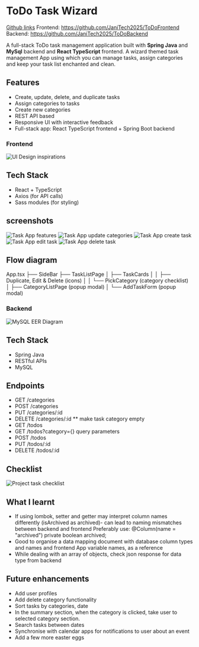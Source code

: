 # ToDo Task Wizard

<ins>Github links</ins>
Frontend: https://github.com/JaniTech2025/ToDoFrontend
Backend: https://github.com/JaniTech2025/ToDoBackend

A full-stack ToDo task management application built with **Spring Java** and **MySql** backend and **React TypeScript** frontend.
A wizard themed task management App using which you can manage tasks, assign categories and keep your task list enchanted and clean.

## Features

- Create, update, delete, and duplicate tasks
- Assign categories to tasks
- Create new categories
- REST API based
- Responsive UI with interactive feedback
- Full-stack app: React TypeScript frontend + Spring Boot backend

### Frontend

![UI Design inspirations](./images/UI%20Inspiration.png)

## Tech Stack

- React + TypeScript
- Axios (for API calls)
- Sass modules (for styling)

## screenshots

![Task App features](./images/screenshot1.png)
![Task App update categories](./images/screenshot3.png)
![Task App create task](./images/screenshot3.png)
![Task App edit task](./images/screenshot4.png)
![Task App delete task](./images/screenshot5.png)

## Flow diagram

App.tsx
├── SideBar
├── TaskListPage
│ ├── TaskCards
│ │ ├── Duplicate, Edit & Delete (icons)
│ │ └── PickCategory (category checklist)
│ ├── CategoryListPage (popup modal)
│ └── AddTaskForm (popup modal)

### Backend

![MySQL EER Diagram](./images/EERdiagram.png)

## Tech Stack

- Spring Java
- RESTful APIs
- MySQL

## Endpoints

- GET /categories
- POST /categories
- PUT /categories/:id
- DELETE /categories/:id \*\* make task category empty
- GET /todos
- GET /todos?category={} query parameters
- POST /todos
- PUT /todos/:id
- DELETE /todos/:id

## Checklist

![Project task checklist](./images/Checklist.png)

## What I learnt

- If using lombok, setter and getter may interpret column names differently (isArchived as archived)-
  can lead to naming mismatches between backend and frontend
  Preferably use:
  @Column(name = "archived")
  private boolean archived;
- Good to organise a data mapping document with database column types and names
  and frontend App variable names, as a reference
- While dealing with an array of objects, check json response for data type from backend

## Future enhancements

- Add user profiles
- Add delete category functionality
- Sort tasks by categories, date
- In the summary section, when the category is clicked, take user to selected category section.
- Search tasks between dates
- Synchronise with calendar apps for notifications to user about an event
- Add a few more easter eggs
